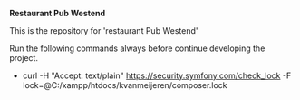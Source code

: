 **Restaurant Pub Westend**

This is the repository for 'restaurant Pub Westend'

Run the following commands always before continue developing the project.
- curl -H "Accept: text/plain" https://security.symfony.com/check_lock -F lock=@C:/xampp/htdocs/kvanmeijeren/composer.lock
